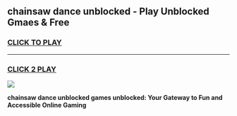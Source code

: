 
## chainsaw dance unblocked - Play Unblocked Gmaes & Free
<h3>
<a href="https://news.freeplayer.one?title=chainsaw_dance_unblocked&ref=16F">CLICK TO PLAY</a></h3>
<hr>

<h3>
<a href="https://news.freeplayer.one?title=chainsaw_dance_unblocked&ref=16F">CLICK 2 PLAY</a>
  
</h3>

<a href="https://news.freeplayer.one?title=chainsaw_dance_unblocked&ref=16F/"><img src="https://clearcache.store/games.png"></a>


**chainsaw dance unblocked games unblocked: Your Gateway to Fun and Accessible Online Gaming**
